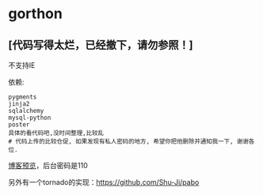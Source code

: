 gorthon
=======

[代码写得太烂，已经撤下，请勿参照！]
----------------------------------------------------------------------------------------


不支持IE

依赖:

    pygments
    jinja2
    sqlalchemy
    mysql-python
    poster
    具体的看代码吧,没时间整理,比较乱
    # 代码上传的比较仓促, 如果发现有私人密码的地方, 希望你把他删除并通知我一下, 谢谢各位.

[博客预览](http://gorthon.sinaapp.com)，后台密码是110

另外有一个tornado的实现：https://github.com/Shu-Ji/pabo
